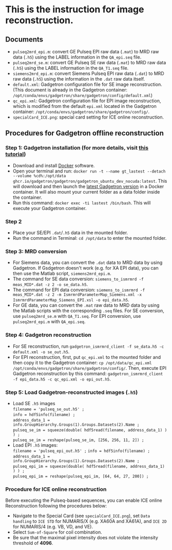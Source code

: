 # This is the instruction for image reconstruction.

## Documents
* `pulseq2mrd_epi.m`: convert GE Pulseq EPI raw data (`.mat`) to MRD raw data (`.h5`) using the LABEL information in the `QA_epi.seq` file.
* `pulseq2mrd_se.m`: convert GE Pulseq SE raw data (`.mat`) to MRD raw data (`.h5`) using the LABEL information in the `QA_T1.seq` file.
* `siemens2mrd_epi.m`: convert Siemens Pulseq EPI raw data (`.dat`) to MRD raw data (`.h5`) using the information in the `.dat` raw data itself.
* `default.xml`: Gadgetron configuration file for SE image reconstruction. (This document is already in the Gadgetron container: `/opt/conda/envs/gadgetron/share/gadgetron/config/default.xml`)
* `qc_epi.xml`: Gadgetron configuration file for EPI image reconstruction, which is modified from the default `epi.xml` located in the Gadgetron container: `/opt/conda/envs/gadgetron/share/gadgetron/config/`.
* `specialCard_ICE.png`: special card setting for ICE online reconstruction.

## Procedures for Gadgetron offline reconstruction
### Step 1: Gadgetron installation (for more details, visit [this tutorial](https://gadgetron.github.io/tutorial/))
* Download and install [Docker](https://www.docker.com/) software.
* Open your terminal and run: `docker run -t --name gt_lastest --detach --volume %cd%:/opt/data ghcr.io/gadgetron/gadgetron/gadgetron_ubuntu_dev_nocuda:latest`. This will download and then launch the [latest Gadgetron version](https://gadgetron.readthedocs.io/en/latest/building.html) in a Docker container. It will also mount your current folder as a data folder inside the container.
* Run this command: `docker exec -ti lastest /bin/bash`. This will execute your Gadgetron container.
### Step 2
* Place your SE/EPI `.dat`/`.h5` data in the mounted folder.
* Run the command in Terminal: `cd /opt/data` to enter the mounted folder.
### Step 3: MRD conversion
* For Siemens data, you can convert the `.dat` data to MRD data by using Gadgetron. If Gsdgetron doesn't work (e.g. for XA EPI data), you can then use the Matlab script, `siemens2mrd_epi.m`.
* The command for SE data conversion: `siemens_to_ismrmrd -f meas_MID*.dat -z 2 -o se_data.h5`.
* The command for EPI data conversion: `siemens_to_ismrmrd -f meas_MID*.dat -z 2 -m IsmrmrdParameterMap_Siemens.xml -x IsmrmrdParameterMap_Siemens_EPI.xsl -o epi_data.h5`.
* For GE data, you can convert the `.mat` raw data to MRD data by using the Matlab scripts with the corresponding `.seq` files. For SE conversion, use `pulseq2mrd_se.m` with `QA_T1.seq`. For EPI conversion, use `pulseq2mrd_epi.m` with `QA_epi.seq`.
### Step 4: Gadgetron reconstruction
* For SE reconstruction, run `gadgetron_ismrmrd_client -f se_data.h5 -c default.xml -o se_out.h5`.
* For EPI reconstruction, first, put `qc_epi.xml` to the mounted folder and then copy it to the Gadgetron container: `cp /opt/data/qc_epi.xml /opt/conda/envs/gadgetron/share/gadgetron/config/`. Then, execute EPI Gadgetron reconstruction by this command: `gadgetron_ismrmrd_client -f epi_data.h5 -c qc_epi.xml -o epi_out.h5`.
### Step 5: Load Gadgetron-reconstructed images (`.h5`)
* Load SE `.h5` images             
`filename = 'pulseq_se_out.h5' ;`        
`info = hdf5info(filename) ;`        
`address_data_1 = info.GroupHierarchy.Groups(1).Groups.Datasets(2).Name ;`     
`pulseq_se_im = squeeze(double( hdf5read(filename, address_data_1) ) ) ;`      
`pulseq_se_im = reshape(pulseq_se_im, [256, 256, 11, 2]) ;`
* Load EPI `.h5` images:             
`filename = 'pulseq_epi_out.h5' ;`
`info = hdf5info(filename) ;`         
`address_data_1 = info.GroupHierarchy.Groups(1).Groups.Datasets(2).Name ;`         
`pulseq_epi_im = squeeze(double( hdf5read(filename, address_data_1) ) ) ;`            
`pulseq_epi_im = reshape(pulseq_epi_im, [64, 64, 27, 200]) ;`         
### Procedure for ICE online reconstruction
Before executing the Pulseq-based sequences, you can enable ICE online Reconstruction following the procedures below:
* Navigate to the Special Card (see `specialCard_ICE.png`), set `Data handling` to `ICE STD` for NUMARIS/X (e.g. XA60A and XA61A), and `ICE 2D` for NUMARIS/4 (e.g. VB, VD, and VE).
* Select `Sum-of-Square` for coil combination.
* Be sure that the maximal pixel intensity does not violate the intensity threshold of **4096**.
